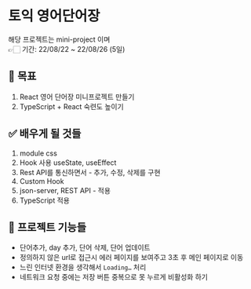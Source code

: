 # 토익 영어단어장
해당 프로젝트는 mini-project 이며\
👉🏻 기간: 22/08/22 ~ 22/08/26 (5일)

## 🚀 목표
1. React 영어 단어장 미니프로젝트 만들기
2. TypeScript + React 숙련도 높이기

## ✅ 배우게 될 것들
1. module css
2. Hook 사용 useState, useEffect 
3. Rest API를 통신하면서 - 추가, 수정, 삭제를 구현 
4. Custom Hook 
5. json-server, REST API - 적용 
6. TypeScript 적용

## 🎯 프로젝트 기능들
- 단어추가, day 추가, 단어 삭제, 단어 업데이트
- 정의하지 않은 url로 접근시 에러 페이지를 보여주고 3초 후 메인 페이지로 이동
- 느린 인터넷 환경을 생각해서  `Loading…` 처리
- 네트워크 요청 중에는 저장 버튼 중복으로 못 누르게 비활성화 하기